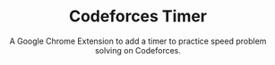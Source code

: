 <div align="center">
<h1> Codeforces Timer 
</h1>
A Google Chrome Extension to add a timer to practice speed problem solving on Codeforces.
</div>
<br>


